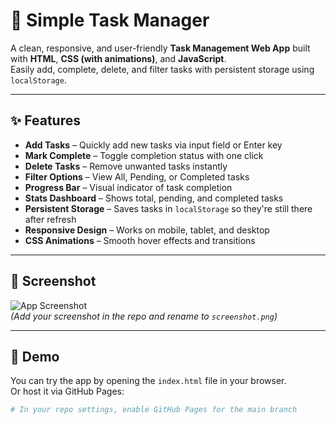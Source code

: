 # 📝 Simple Task Manager

A clean, responsive, and user-friendly **Task Management Web App** built with **HTML**, **CSS (with animations)**, and **JavaScript**.  
Easily add, complete, delete, and filter tasks with persistent storage using `localStorage`.

---

## ✨ Features
- **Add Tasks** – Quickly add new tasks via input field or Enter key
- **Mark Complete** – Toggle completion status with one click
- **Delete Tasks** – Remove unwanted tasks instantly
- **Filter Options** – View All, Pending, or Completed tasks
- **Progress Bar** – Visual indicator of task completion
- **Stats Dashboard** – Shows total, pending, and completed tasks
- **Persistent Storage** – Saves tasks in `localStorage` so they're still there after refresh
- **Responsive Design** – Works on mobile, tablet, and desktop
- **CSS Animations** – Smooth hover effects and transitions

---

## 📸 Screenshot
![App Screenshot](screenshot.png)  
*(Add your screenshot in the repo and rename to `screenshot.png`)*

---

## 🚀 Demo
You can try the app by opening the `index.html` file in your browser.  
Or host it via GitHub Pages:  
```bash
# In your repo settings, enable GitHub Pages for the main branch
